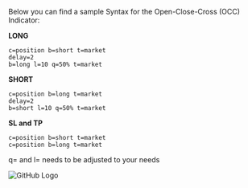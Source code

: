 Below you can find a sample Syntax for the Open-Close-Cross (OCC) Indicator: 

**LONG**
```c=order t=open
c=position b=short t=market
delay=2
b=long l=10 q=50% t=market
```

**SHORT**
```c=order t=open
c=position b=long t=market
delay=2
b=short l=10 q=50% t=market
```

**SL and TP**
```c=order t=open
c=position b=short t=market
c=position b=long t=market
```

q= and l= needs to be adjusted to your needs

![GitHub Logo](https://i.imgur.com/EUTZ6VS.jpg)
